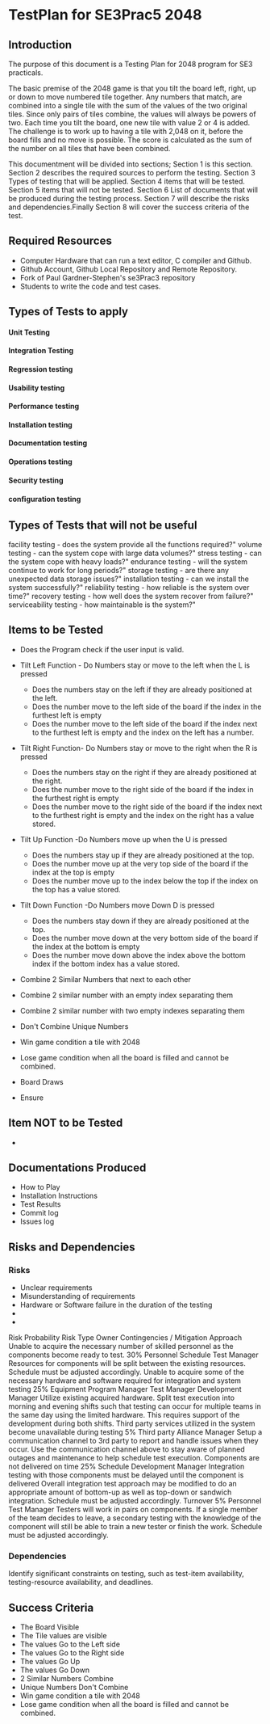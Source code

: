 TestPlan for SE3Prac5 2048
============================================

Introduction
---------------

The purpose of this document is a Testing Plan for 2048 program for SE3 practicals.

The basic premise of the 2048 game is that you tilt the board left, right, up or down to move numbered tile together.  Any numbers that match, are combined into a single tile with the sum of the values of the two original tiles.  Since only pairs of tiles combine, the values will always be powers of two.  Each time you tilt the board, one new tile with value 2 or 4 is added.  The challenge is to work up to having a tile with 2,048 on it, before the board fills and no move is possible.  The score is calculated as the sum of the number on all tiles that have been combined.  


This documentment will be divided into sections; Section 1 is this section. Section 2 describes the required sources to perform the testing. Section 3 Types of testing that will be applied. Section 4 items that will be tested. Section 5  items that will not be tested. Section 6 List of documents that will be produced during the testing process. Section 7 will describe the risks and dependencies.Finally Section 8 will cover the success criteria of the test.  

Required Resources
---------------------

* Computer Hardware that can run a  text editor, C compiler and Github.
* Github Account, Github Local Repository and Remote Repository.
* Fork of Paul Gardner-Stephen's se3Prac3 repository
* Students to write the code and test cases.


Types of Tests to apply
---------------------------

#### Unit Testing
#### Integration Testing
#### Regression testing
#### Usability testing 
#### Performance testing
#### Installation testing
#### Documentation testing 
#### Operations testing 
#### Security testing 
#### conﬁguration testing 



Types of Tests that will not be useful
--------------------------------------

facility testing - does the system provide all the functions required?"
volume testing - can the system cope with large data volumes?"
stress testing - can the system cope with heavy loads?"
endurance testing - will the system continue to work for long periods?"
storage testing - are there any unexpected data storage issues?"
installation testing - can we install the system successfully?"
reliability testing - how reliable is the system over time?"
recovery testing - how well does the system recover from failure?"
serviceability testing - how maintainable is the system?"


Items to be Tested
---------------------------------
* Does the Program check if the user input is valid.
* Tilt Left Function - Do Numbers stay or move to the left when the L is pressed 
  - Does the numbers stay on the left if they are already positioned at the left.
  - Does the number move to the left side of the board if the index in the furthest left is empty 
  - Does the number move to the left side of the board if the index next to the furthest left is empty and the index on the left has a number. 
   
* Tilt Right Function-  Do Numbers stay or move to the right when the R is pressed 
  - Does the numbers stay on the right if they are already positioned at the right.
  - Does the number move to the right side of the board if the index in the furthest right is empty 
  - Does the number move to the right side of the board if the index next to the furthest right is empty and the index on the right has a value stored. 
  
* Tilt Up Function -Do Numbers move up when the U is pressed 
  - Does the numbers stay up if they are already positioned at the top.
  - Does the number move up at the very top side of the board if the index at the top is empty 
  - Does the number move up to the index below the top if the index on the top has a value stored. 

* Tilt Down Function -Do Numbers move Down  D is pressed 
  - Does the numbers stay down if they are already positioned at the top.
  - Does the number move down at the very bottom side of the board if the index at the bottom is empty 
  - Does the number move down above the index above the bottom index if the bottom index has a value stored.

* Combine 2 Similar Numbers that next to each other
* Combine 2 similar number  with an empty index separating them
* Combine 2 similar number  with two empty indexes separating them

* Don't Combine Unique Numbers 
* Win game condition a tile with 2048
* Lose game condition when all the board is filled and cannot be combined.
* Board Draws
* Ensure


Item NOT to be Tested
---------------------------
* 


Documentations Produced
--------------------------
* How to Play
* Installation Instructions
* Test Results
* Commit log
* Issues log

Risks and Dependencies
--------------------------
### Risks 
* Unclear requirements
* Misunderstanding of requirements
* Hardware or Software failure in the duration of the testing
* 
* 
Risk	Probability	Risk Type	Owner	Contingencies / Mitigation Approach
Unable to acquire the necessary number of skilled personnel as the components become ready to test.	30%	Personnel
Schedule	Test Manager	Resources for components will be split between the existing resources.
Schedule must be adjusted accordingly.
Unable to acquire some of the necessary hardware and software required for integration and system testing	25%	Equipment	Program Manager
Test Manager
Development Manager	Utilize existing acquired hardware.
Split test execution into morning and evening shifts such that testing can occur for multiple teams in the same day using the limited hardware. This requires support of the development during both shifts.
Third party services utilized in the system become unavailable during testing	5%	Third party	Alliance Manager	Setup a communication channel to 3rd party to report and handle issues when they occur.
Use the communication channel above to stay aware of planned outages and maintenance to help schedule test execution.
Components are not delivered on time	25%	Schedule	Development Manager	Integration testing with those components must be delayed until the component is delivered
Overall integration test approach may be modified to do an appropriate amount of bottom-up as well as top-down or sandwich integration.
Schedule must be adjusted accordingly.
Turnover	5%	Personnel	Test Manager	Testers will work in pairs on components. If a single member of the team decides to leave, a secondary testing with the knowledge of the component will still be able to train a new tester or finish the work.
Schedule must be adjusted accordingly.

### Dependencies
Identify significant constraints on testing, such as test-item availability, testing-resource availability, and deadlines.

Success Criteria
--------------------------

* The Board Visible 
* The Tile values are visible
* The values Go to the Left side
* The values Go to the Right side
* The values Go Up
* The values Go Down
* 2 Similar Numbers Combine 
* Unique Numbers Don't Combine
* Win game condition a tile with 2048
* Lose game condition when all the board is filled and cannot be combined.
